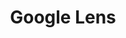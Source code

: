 ---
layout: resource
title: Google Lens
category: Outil
image:
  src: /laplie/images/google-lens.svg
url: https://lens.google/intl/fr/
label: |-
  Scanner des documents
---